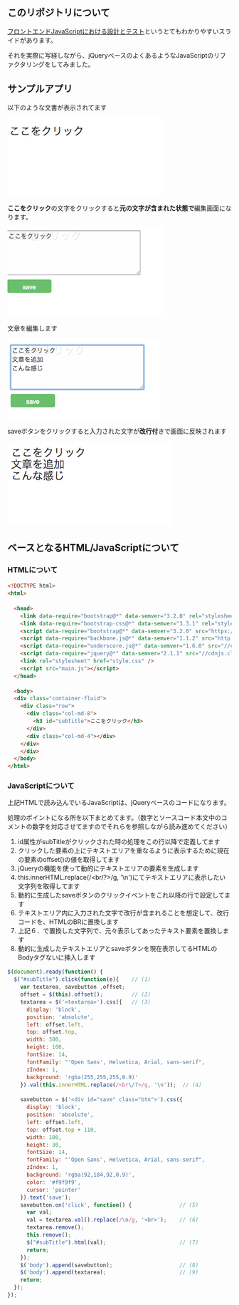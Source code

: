 ## このリポジトリについて

[フロントエンドJavaScriptにおける設計とテスト](http://hokaccha.github.io/slides/javascript_design_and_test/)というとてもわかりやすいスライドがあります。

それを実際に写経しながら、jQueryベースのよくあるようなJavaScriptのリファクタリングをしてみました。

## サンプルアプリ

以下のような文書が表示されてます

![](image/shot-2014-12-19-8.02.26.png)

**ここをクリック**の文字をクリックすると**元の文字が含まれた状態で**編集画面になります。

![](image/shot-2014-12-19-8.02.32.png)

文章を編集します

![](image/shot-2014-12-19-8.02.44.png)

saveボタンをクリックすると入力された文字が**改行付**きで画面に反映されます

![](image/shot-2014-12-19-8.02.49.png)

## ベースとなるHTML/JavaScriptについて

### HTMLについて

```html
<!DOCTYPE html>
<html>

  <head>
    <link data-require="bootstrap@*" data-semver="3.2.0" rel="stylesheet" href="https://maxcdn.bootstrapcdn.com/bootstrap/3.2.0/css/bootstrap.css" />
    <link data-require="bootstrap-css@*" data-semver="3.3.1" rel="stylesheet" href="//maxcdn.bootstrapcdn.com/bootstrap/3.3.1/css/bootstrap.min.css" />
    <script data-require="bootstrap@*" data-semver="3.2.0" src="https://maxcdn.bootstrapcdn.com/bootstrap/3.2.0/js/bootstrap.js"></script>
    <script data-require="backbone.js@*" data-semver="1.1.2" src="http://backbonejs.org/backbone-min.js"></script>
    <script data-require="underscore.js@*" data-semver="1.6.0" src="//cdnjs.cloudflare.com/ajax/libs/underscore.js/1.6.0/underscore-min.js"></script>
    <script data-require="jquery@*" data-semver="2.1.1" src="//cdnjs.cloudflare.com/ajax/libs/jquery/2.1.1/jquery.min.js"></script>
    <link rel="stylesheet" href="style.css" />
    <script src="main.js"></script>
  </head>

  <body>
  <div class="container-fluid">
    <div class="row">
      <div class="col-md-8">
        <h3 id="subTitle">ここをクリック</h3>
      </div>
      <div class="col-md-4"></div>
    </div>
    </div>
  </body>
</html>
```

### JavaScriptについて

上記HTMLで読み込んでいるJavaScriptは、jQueryベースのコードになります。

処理のポイントになる所を以下まとめてます。（数字とソースコード本文中のコメントの数字を対応させてますのでそれらを参照しながら読み進めてください）

1. id属性がsubTitleがクリックされた時の処理をこの行以降で定義してます
2. クリックした要素の上にテキストエリアを重なるように表示するために現在の要素のoffset()の値を取得してます
3. jQueryの機能を使って動的にテキストエリアの要素を生成します
4. this.innerHTML.replace(/<br\/?>/g, '\n')にてテキストエリアに表示したい文字列を取得してます
5. 動的に生成したsaveボタンのクリックイベントをこれ以降の行で設定してます
6. テキストエリア内に入力された文字で改行が含まれることを想定して、改行コードを、HTMLのBRに置換します
7. 上記６．で置換した文字列で、元々表示してあったテキスト要素を置換します
8. 動的に生成したテキストエリアとsaveボタンを現在表示してるHTMLのBodyタグないに挿入します

```javascript
$(document).ready(function() {
  $("#subTitle").click(function(e){    // (1)
    var textarea, savebutton ,offset;
    offset = $(this).offset();         // (2)
    textarea = $('<textarea>').css({   // (3)
      display: 'block',
      position: 'absolute',
      left: offset.left,
      top: offset.top,
      width: 300,
      height: 100,
      fontSize: 14,
      fontFamily: "'Open Sans', Helvetica, Arial, sans-serif",
      zIndex: 1,
      background: 'rgba(255,255,255,0.9)'
    }).val(this.innerHTML.replace(/<br\/?>/g, '\n'));  // (4)
    
    savebutton = $('<div id="save" class="btn">').css({
      display: 'block',
      position: 'absolute',
      left: offset.left,
      top: offset.top + 110,
      width: 100,
      height: 30,
      fontSize: 14,
      fontFamily: "'Open Sans', Helvetica, Arial, sans-serif",
      zIndex: 1,
      background: 'rgba(92,184,92,0.9)',
      color: '#f9f9f9',
      cursor: 'pointer'
    }).text('save');
    savebutton.on('click', function() {               // (5) 
      var val;
      val = textarea.val().replace(/\n/g, '<br>');    // (6)
      textarea.remove();
      this.remove();
      $("#subTitle").html(val);                       // (7)
      return;
    });
    $('body').append(savebutton);                     // (8) 
    $('body').append(textarea);                       // (9) 
    return;
  });
});
```
